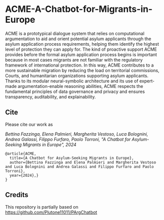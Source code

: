 # ACME-A-Chatbot-for-Migrants-in-Europe

ACME is a prototypical dialogue system that relies on computational argumentation to aid and orient potential asylum applicants through the asylum application process requirements, helping them identify the highest level of protection they can apply for. The kind of proactive support ACME provides before the formal asylum application process begins is important because in most cases migrants are not familiar with the regulatory framework of international protection. In this way, ACME contributes to a more sustainable migration by reducing the load on territorial commissions, Courts, and humanitarian organizations supporting asylum applicants. Thanks to its modular neural-symbolic architecture and its use of expert-made argumentation-enable reasoning abilities, ACME respects the fundamental principles of data governance and privacy and ensures transparency, auditability, and explainability.

## Cite

Please cite our work as

*Bettina Fazzinga, Elena Palmieri, Margherita Vestoso, Luca Bolognini, Andrea Galassi, Filippo Furfaro, Paolo Torroni, "A Chatbot for Asylum-Seeking Migrants in Europe", 2024*

```
@article{ACME,
  title={A Chatbot for Asylum-Seeking Migrants in Europe},
  author={Bettina Fazzinga and Elena Palmieri and Margherita Vestoso and Luca Bolognini and Andrea Galassi and Filippo Furfaro and Paolo Torroni},
  year={2024},}
}
```


## Credits

This repository is partially based on https://github.com/Plutone11011/PArgChatbot
